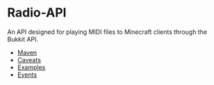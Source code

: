 # Radio-API
An API designed for playing MIDI files to Minecraft clients through the Bukkit API.

+ [Maven](https://github.com/CovertLizard/Radio-API/blob/master/MAVEN.md)
+ [Caveats](https://github.com/CovertLizard/Radio-API/blob/master/Caveats.md)
+ [Examples](https://github.com/CovertLizard/Radio-API/blob/master/EXAMPLES.md)
+ [Events](https://github.com/CovertLizard/Radio-API/blob/master/EVENTS.md)